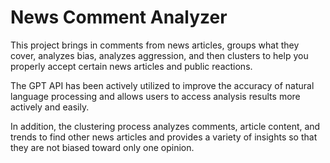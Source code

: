 # News Comment Analyzer

This project brings in comments from news articles, groups what they cover, analyzes bias, analyzes aggression, and then clusters to help you properly accept certain news articles and public reactions.

The GPT API has been actively utilized to improve the accuracy of natural language processing and allows users to access analysis results more actively and easily.

In addition, the clustering process analyzes comments, article content, and trends to find other news articles and provides a variety of insights so that they are not biased toward only one opinion.
